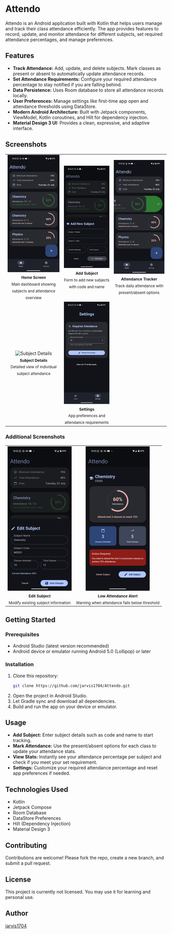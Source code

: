 # Attendo

Attendo is an Android application built with Kotlin that helps users manage and track their class attendance efficiently. The app provides features to record, update, and monitor attendance for different subjects, set required attendance percentages, and manage preferences.

## Features

- **Track Attendance:** Add, update, and delete subjects. Mark classes as present or absent to automatically update attendance records.
- **Set Attendance Requirements:** Configure your required attendance percentage to stay notified if you are falling behind.
- **Data Persistence:** Uses Room database to store all attendance records locally.
- **User Preferences:** Manage settings like first-time app open and attendance thresholds using DataStore.
- **Modern Android Architecture:** Built with Jetpack components, ViewModel, Kotlin coroutines, and Hilt for dependency injection.
- **Material Design 3 UI:** Provides a clean, expressive, and adaptive interface.

## Screenshots

<table>
  <tr>
    <td align="center">
      <img src="screenshots/home_screen.png" width="200" alt="Home Screen"/>
      <br />
      <sub><b>Home Screen</b></sub>
      <br />
      <sub>Main dashboard showing subjects and attendance overview</sub>
    </td>
    <td align="center">
      <img src="screenshots/add_subject.png" width="200" alt="Add Subject"/>
      <br />
      <sub><b>Add Subject</b></sub>
      <br />
      <sub>Form to add new subjects with code and name</sub>
    </td>
    <td align="center">
      <img src="screenshots/attendance_tracker.png" width="200" alt="Attendance Tracker"/>
      <br />
      <sub><b>Attendance Tracker</b></sub>
      <br />
      <sub>Track daily attendance with present/absent options</sub>
    </td>
  </tr>
  <tr>
    <td align="center">
      <img src="screenshots/subject_details.png" width="200" alt="Subject Details"/>
      <br />
      <sub><b>Subject Details</b></sub>
      <br />
      <sub>Detailed view of individual subject attendance</sub>
    </td>
    <td align="center">
      <img src="screenshots/settings.png" width="200" alt="Settings"/>
      <br />
      <sub><b>Settings</b></sub>
      <br />
      <sub>App preferences and attendance requirements</sub>
    </td>
  </tr>
</table>

### Additional Screenshots

<table>
  <tr>
    <td align="center">
      <img src="screenshots/edit_subject.png" width="200" alt="Edit Subject"/>
      <br />
      <sub><b>Edit Subject</b></sub>
      <br />
      <sub>Modify existing subject information</sub>
    </td>
    <td align="center">
      <img src="screenshots/attendance_warning.png" width="200" alt="Attendance Warning"/>
      <br />
      <sub><b>Low Attendance Alert</b></sub>
      <br />
      <sub>Warning when attendance falls below threshold</sub>
    </td>
  </tr>
</table>

## Getting Started

### Prerequisites
- Android Studio (latest version recommended)
- Android device or emulator running Android 5.0 (Lollipop) or later

### Installation
1. Clone this repository:
    ```bash
    git clone https://github.com/jarvis1704/Attendo.git
    ```
2. Open the project in Android Studio.
3. Let Gradle sync and download all dependencies.
4. Build and run the app on your device or emulator.

## Usage

- **Add Subject:** Enter subject details such as code and name to start tracking.
- **Mark Attendance:** Use the present/absent options for each class to update your attendance stats.
- **View Stats:** Instantly see your attendance percentage per subject and check if you meet your set requirement.
- **Settings:** Customize your required attendance percentage and reset app preferences if needed.

## Technologies Used

- Kotlin
- Jetpack Compose
- Room Database
- DataStore Preferences
- Hilt (Dependency Injection)
- Material Design 3

## Contributing

Contributions are welcome! Please fork the repo, create a new branch, and submit a pull request.

## License

This project is currently not licensed. You may use it for learning and personal use.

## Author

[jarvis1704](https://github.com/jarvis1704)
